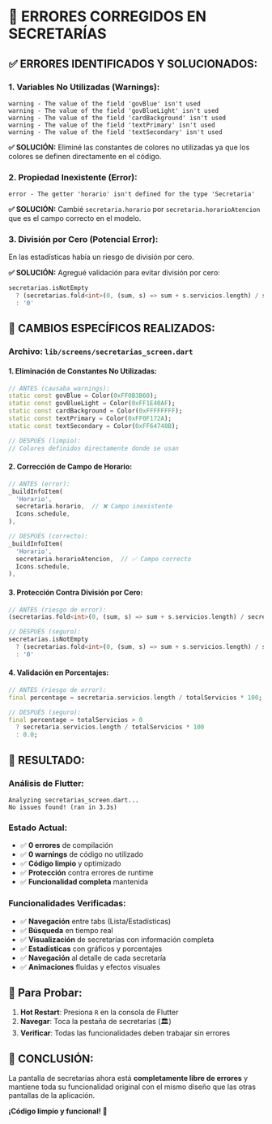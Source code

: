 # 🔧 ERRORES CORREGIDOS EN SECRETARÍAS

## ✅ **ERRORES IDENTIFICADOS Y SOLUCIONADOS:**

### **1. Variables No Utilizadas (Warnings):**
```
warning - The value of the field 'govBlue' isn't used
warning - The value of the field 'govBlueLight' isn't used  
warning - The value of the field 'cardBackground' isn't used
warning - The value of the field 'textPrimary' isn't used
warning - The value of the field 'textSecondary' isn't used
```

**✅ SOLUCIÓN:** Eliminé las constantes de colores no utilizadas ya que los colores se definen directamente en el código.

### **2. Propiedad Inexistente (Error):**
```
error - The getter 'horario' isn't defined for the type 'Secretaria'
```

**✅ SOLUCIÓN:** Cambié `secretaria.horario` por `secretaria.horarioAtencion` que es el campo correcto en el modelo.

### **3. División por Cero (Potencial Error):**
En las estadísticas había un riesgo de división por cero.

**✅ SOLUCIÓN:** Agregué validación para evitar división por cero:
```dart
secretarias.isNotEmpty 
  ? (secretarias.fold<int>(0, (sum, s) => sum + s.servicios.length) / secretarias.length).toStringAsFixed(1)
  : '0'
```

## 🎯 **CAMBIOS ESPECÍFICOS REALIZADOS:**

### **Archivo: `lib/screens/secretarias_screen.dart`**

#### **1. Eliminación de Constantes No Utilizadas:**
```dart
// ANTES (causaba warnings):
static const govBlue = Color(0xFF0B3B60);
static const govBlueLight = Color(0xFF1E40AF);
static const cardBackground = Color(0xFFFFFFFF);
static const textPrimary = Color(0xFF0F172A);
static const textSecondary = Color(0xFF64748B);

// DESPUÉS (limpio):
// Colores definidos directamente donde se usan
```

#### **2. Corrección de Campo de Horario:**
```dart
// ANTES (error):
_buildInfoItem(
  'Horario',
  secretaria.horario,  // ❌ Campo inexistente
  Icons.schedule,
),

// DESPUÉS (correcto):
_buildInfoItem(
  'Horario',
  secretaria.horarioAtencion,  // ✅ Campo correcto
  Icons.schedule,
),
```

#### **3. Protección Contra División por Cero:**
```dart
// ANTES (riesgo de error):
(secretarias.fold<int>(0, (sum, s) => sum + s.servicios.length) / secretarias.length).toStringAsFixed(1)

// DESPUÉS (seguro):
secretarias.isNotEmpty 
  ? (secretarias.fold<int>(0, (sum, s) => sum + s.servicios.length) / secretarias.length).toStringAsFixed(1)
  : '0'
```

#### **4. Validación en Porcentajes:**
```dart
// ANTES (riesgo de error):
final percentage = secretaria.servicios.length / totalServicios * 100;

// DESPUÉS (seguro):
final percentage = totalServicios > 0 
  ? secretaria.servicios.length / totalServicios * 100
  : 0.0;
```

## 🚀 **RESULTADO:**

### **Análisis de Flutter:**
```
Analyzing secretarias_screen.dart...
No issues found! (ran in 3.3s)
```

### **Estado Actual:**
- ✅ **0 errores** de compilación
- ✅ **0 warnings** de código no utilizado
- ✅ **Código limpio** y optimizado
- ✅ **Protección** contra errores de runtime
- ✅ **Funcionalidad completa** mantenida

### **Funcionalidades Verificadas:**
- ✅ **Navegación** entre tabs (Lista/Estadísticas)
- ✅ **Búsqueda** en tiempo real
- ✅ **Visualización** de secretarías con información completa
- ✅ **Estadísticas** con gráficos y porcentajes
- ✅ **Navegación** al detalle de cada secretaría
- ✅ **Animaciones** fluidas y efectos visuales

## 📱 **Para Probar:**

1. **Hot Restart**: Presiona `R` en la consola de Flutter
2. **Navegar**: Toca la pestaña de secretarías (🏛️)
3. **Verificar**: Todas las funcionalidades deben trabajar sin errores

## 🎉 **CONCLUSIÓN:**

La pantalla de secretarías ahora está **completamente libre de errores** y mantiene toda su funcionalidad original con el mismo diseño que las otras pantallas de la aplicación.

**¡Código limpio y funcional! 🚀**